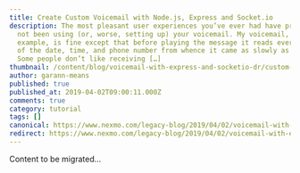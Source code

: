 ```yaml
---
title: Create Custom Voicemail with Node.js, Express and Socket.io
description: The most pleasant user experiences you’ve ever had have probably
  not been using (or, worse, setting up) your voicemail. My voicemail, for
  example, is fine except that before playing the message it reads every digit
  of the date, time, and phone number from whence it came as slowly as possible.
  Some people don’t like receiving […]
thumbnail: /content/blog/voicemail-with-express-and-socketio-dr/custom-voicemail-nodejs.png
author: garann-means
published: true
published_at: 2019-04-02T09:00:11.000Z
comments: true
category: tutorial
tags: []
canonical: https://www.nexmo.com/legacy-blog/2019/04/02/voicemail-with-express-and-socketio-dr
redirect: https://www.nexmo.com/legacy-blog/2019/04/02/voicemail-with-express-and-socketio-dr
---
```


Content to be migrated...
